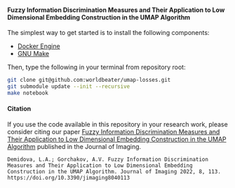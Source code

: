 #### Fuzzy Information Discrimination Measures and Their Application to Low Dimensional Embedding Construction in the UMAP Algorithm

The simplest way to get started is to install the following components:
- [Docker Engine](https://docs.docker.com/engine/install/ubuntu/)
- [GNU Make](https://www.gnu.org/software/make/)

Then, type the following in your terminal from repository root:

```bash
git clone git@github.com:worldbeater/umap-losses.git
git submodule update --init --recursive
make notebook
```

#### Citation

If you use the code available in this repository in your research work, please consider citing our paper [Fuzzy Information Discrimination Measures and Their Application to Low Dimensional Embedding Construction in the UMAP Algorithm](https://doi.org/10.3390/jimaging8040113) published in the Journal of Imaging.

```
Demidova, L.A.; Gorchakov, A.V. Fuzzy Information Discrimination Measures and Their Application to Low Dimensional Embedding Construction in the UMAP Algorithm. Journal of Imaging 2022, 8, 113. https://doi.org/10.3390/jimaging8040113
```
